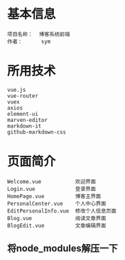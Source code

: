 # 基本信息

    项目名称：  博客系统前端
    作者：      sym


# 所用技术

    vue.js
    vue-router
    vuex
    axios
    element-ui
    marven-editor
    markdown-it
    github-markdown-css



# 页面简介

    Welcome.vue           欢迎界面
    Login.vue             登录界面
    HomePage.vue          博客主界面
    PersonalCenter.vue    个人中心界面
    EditPersonalInfo.vue  修改个人信息页面
    Blog.vue              阅读文章界面
    BlogEdit.vue          文章编辑界面
    


## 将node_modules解压一下




